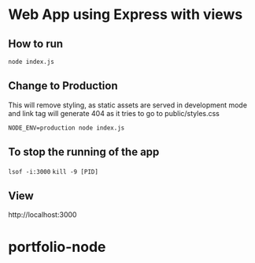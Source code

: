 # Web App using Express with views

## How to run
`node index.js`

## Change to Production
This will remove styling, as static assets are served in development mode
and link tag will generate 404 as it tries to go to public/styles.css

`NODE_ENV=production node index.js`

## To stop the running of the app
`lsof -i:3000`
`kill -9 [PID]`

## View
http://localhost:3000
# portfolio-node
